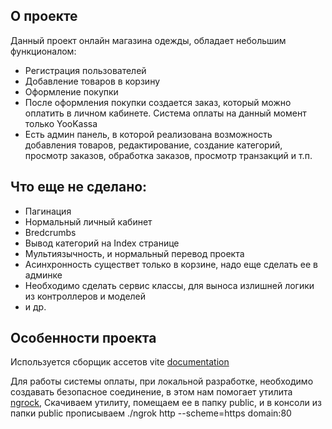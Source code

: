 ## О проекте

Данный проект онлайн магазина одежды, обладает небольшим функционалом:
- Регистрация пользователей
- Добавление товаров в корзину
- Оформление покупки
- После оформления покупки создается заказ, который можно оплатить в личном кабинете. Система оплаты на данный момент только YooKassa
- Есть админ панель, в которой реализована возможность добавления товаров, редактирование, создание категорий, просмотр заказов, обработка заказов, просмотр транзакций и т.п.

## Что еще не сделано:
- Пагинация
- Нормальный личный кабинет
- Bredcrumbs
- Вывод категорий на Index странице
- Мультиязычность, и нормальный перевод проекта
- Асинхронность существет только в корзине, надо еще сделать ее в админке
- Необходимо сделать сервис классы, для выноса излишней логики из контроллеров и моделей
- и др.

## Особенности проекта

Используется сборщик ассетов vite [documentation](https://https://laravel.com/docs/10.x/vite#main-content) 

Для работы системы оплаты, при локальной разработке, необходимо создавать безопасное соединение, в этом нам помогает утилита [ngrock](https://https://ngrok.com/docs/secure-tunnels/tunnels/), Скачиваем утилиту, помещаем ее в папку public, и в консоли из папки public прописываем ./ngrok http --scheme=https domain:80

